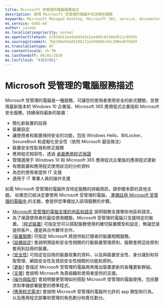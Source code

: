 ```yaml
---
title: Microsoft 受管理的電腦服務描述
description: 說明 Microsoft 受管理的電腦中包含哪些服務
keywords: Microsoft Managed Desktop, Microsoft 365, service, documentation
ms.service: m365-md
author: jaimeo
ms.localizationpriority: normal
ms.openlocfilehash: b7054613ea9add542e2a4466c6feb6d911c99701
ms.sourcegitcommit: 7bb3d8a93a85246172e2499d6c58c390e46f5bb9
ms.translationtype: HT
ms.contentlocale: zh-TW
ms.lasthandoff: 06/02/2020
ms.locfileid: "43637861"
---
```

# <a name="microsoft-managed-desktop-service-description"></a>Microsoft 受管理的電腦服務描述

Microsoft 受管理的電腦是一種服務，可讓您的使用者使用安全的新式體驗，並使用最新版本的 Windows 10 企業版、Microsoft 365 應用程式企業版和 Microsoft 安全服務，持續保持最新的裝置：

- 簡化新裝置的註冊
- 裝置設定
- 讓使用者和裝置保持安全的功能，包括 Windows Hello、BitLocker、SecureBoot 和虛擬化安全性（依照 Microsoft 最佳做法）
- 裝置安全性監視和修正服務
- 應用程式相容性，透過 [桌面應用程式保證](https://docs.microsoft.com/fasttrack/win-10-desktop-app-assure)
- 管理適用于 Windows 10 和 Microsoft 365 應用程式企業版的應用程式更新
- 有關裝置和應用程式使用狀況的分析資料
- 為您的使用者提供 IT 支援
- 適用于 IT 專業人員的操作支援

如需 Microsoft 受管理的電腦所含特定服務的詳細資訊，請參閱本節的其他主題。 如果您已經決定要使用 Microsoft 受管理的電腦，[ 準備註冊 Microsoft 受管理的電腦中 ](https://docs.microsoft.com/microsoft-365/managed-desktop/get-ready/)的主題，會提供您準備加入該項服務的步驟。

- [Microsoft 受管理的電腦支援的地區和語言](regions-languages.md) 說明服務支援哪些地區和語言。
- 為了保證使用者的最佳使用體驗，Microsoft 受管理的電腦只支援特定的裝置。 [[程式裝置]](device-list.md) 可指定您可以搭配服務使用的確切裝置模型和設定，無論您是提供客戶，還是與合作夥伴合作。
- [[裝置服務]](device-services.md) 可指定 Microsoft 將提供給訂閱者的裝置相關服務。
- [[設備設定]](device-policies.md) 會說明預設和安全性相關的行動裝置管理原則，服務會將這些原則套用到註冊的裝置。
- [[安全性]](security.md) 可指定從註冊的裝置收集的資料，以及與裝置安全性、身分識別和存取管理、網路安全性及資訊安全性相關的功能和原則。
- [[更新]](updates.md) 會描述 Microsoft 受管理的電腦用來推出裝置更新的各種更新群組。
- [[支援]](support.md) 會說明 Microsoft 為貴組織和使用者提供的支援。
- [[操作與監控]](operations-and-monitoring.md) 會說明變更管理如何搭配 Microsoft 受管理的電腦使用，包括要求和準備部署變更的標準程式。
- [[應用程式需求]](mmd-app-requirements.md) 會說明 Microsoft 受管理的電腦所允許的 app 類型和行為，以及應用程式部署和管理的角色劃分和責任劃分。
